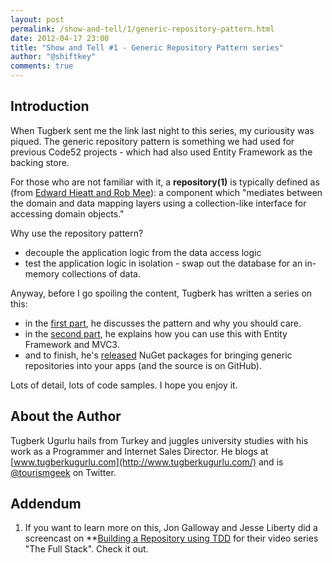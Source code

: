 ```yaml
--- 
layout: post
permalink: /show-and-tell/1/generic-repository-pattern.html
date: 2012-04-17 23:00
title: "Show and Tell #1 - Generic Repository Pattern series"
author: "@shiftkey"
comments: true
---
```


## Introduction

When Tugberk sent me the link last night to this series, my curiousity was piqued. The generic repository pattern is something we had used for previous Code52 projects - which had also used Entity Framework as the backing store.

For those who are not familiar with it, a **repository(1)** is typically defined as (from [Edward Hieatt and Rob Mee](http://martinfowler.com/eaaCatalog/repository.html)): a component which "mediates between the domain and data mapping layers using a collection-like interface for accessing domain objects."

Why use the repository pattern?

 - decouple the application logic from the data access logic 
 - test the application logic in isolation - swap out the database for an in-memory collections of data.

 Anyway, before I go spoiling the content, Tugberk has written a series on this:

 - in the [first part](http://www.tugberkugurlu.com/archive/generic-repository-pattern-entity-framework-asp-net-mvc-and-unit-testing-triangle), he discusses the pattern and why you should care.
 - in the [second part](http://www.tugberkugurlu.com/archive/how-to-work-with-generic-repositories-on-asp-net-mvc-and-unit-testing-them-by-mocking), he explains how you can use this with Entity Framework and MVC3.
 - and to finish, he's [released](http://www.tugberkugurlu.com/archive/entity-framework-dbcontext-generic-repository-implementation-is-now-on-nuget-and-github) NuGet packages for bringing generic repositories into your apps (and the source is on GitHub). 

Lots of detail, lots of code samples. I hope you enjoy it.

## About the Author

Tugberk Ugurlu hails from Turkey and juggles university studies with his work as a Programmer and Internet Sales Director. He blogs at [www.tugberkugurlu.com](http://www.tugberkugurlu.com/) and is [@tourismgeek](http://twitter.com/tourismgeek) on Twitter.

## Addendum

1. If you want to learn more on this, Jon Galloway and Jesse Liberty did a screencast on **[Building a Repository using TDD](http://channel9.msdn.com/Series/The-Full-Stack/The-Full-Stack-Part-3-Building-a-Repository-using-TDD) for their video series "The Full Stack". Check it out.
